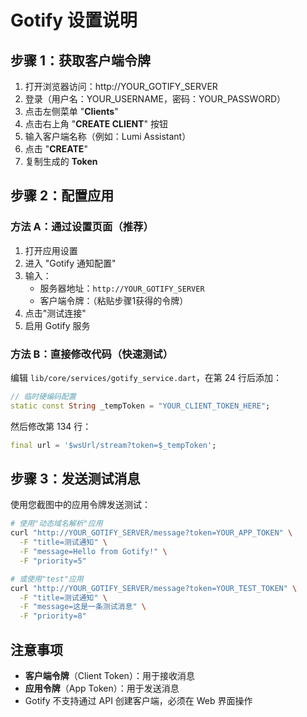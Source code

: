 # Gotify 设置说明

## 步骤 1：获取客户端令牌

1. 打开浏览器访问：http://YOUR_GOTIFY_SERVER
2. 登录（用户名：YOUR_USERNAME，密码：YOUR_PASSWORD）
3. 点击左侧菜单 "**Clients**"
4. 点击右上角 "**CREATE CLIENT**" 按钮
5. 输入客户端名称（例如：Lumi Assistant）
6. 点击 "**CREATE**"
7. 复制生成的 **Token**

## 步骤 2：配置应用

### 方法 A：通过设置页面（推荐）

1. 打开应用设置
2. 进入 "Gotify 通知配置"
3. 输入：
   - 服务器地址：`http://YOUR_GOTIFY_SERVER`
   - 客户端令牌：（粘贴步骤1获得的令牌）
4. 点击"测试连接"
5. 启用 Gotify 服务

### 方法 B：直接修改代码（快速测试）

编辑 `lib/core/services/gotify_service.dart`，在第 24 行后添加：

```dart
// 临时硬编码配置
static const String _tempToken = "YOUR_CLIENT_TOKEN_HERE";
```

然后修改第 134 行：
```dart
final url = '$wsUrl/stream?token=$_tempToken';
```

## 步骤 3：发送测试消息

使用您截图中的应用令牌发送测试：

```bash
# 使用"动态域名解析"应用
curl "http://YOUR_GOTIFY_SERVER/message?token=YOUR_APP_TOKEN" \
  -F "title=测试通知" \
  -F "message=Hello from Gotify!" \
  -F "priority=5"

# 或使用"test"应用
curl "http://YOUR_GOTIFY_SERVER/message?token=YOUR_TEST_TOKEN" \
  -F "title=测试通知" \
  -F "message=这是一条测试消息" \
  -F "priority=8"
```

## 注意事项

- **客户端令牌**（Client Token）：用于接收消息
- **应用令牌**（App Token）：用于发送消息
- Gotify 不支持通过 API 创建客户端，必须在 Web 界面操作
